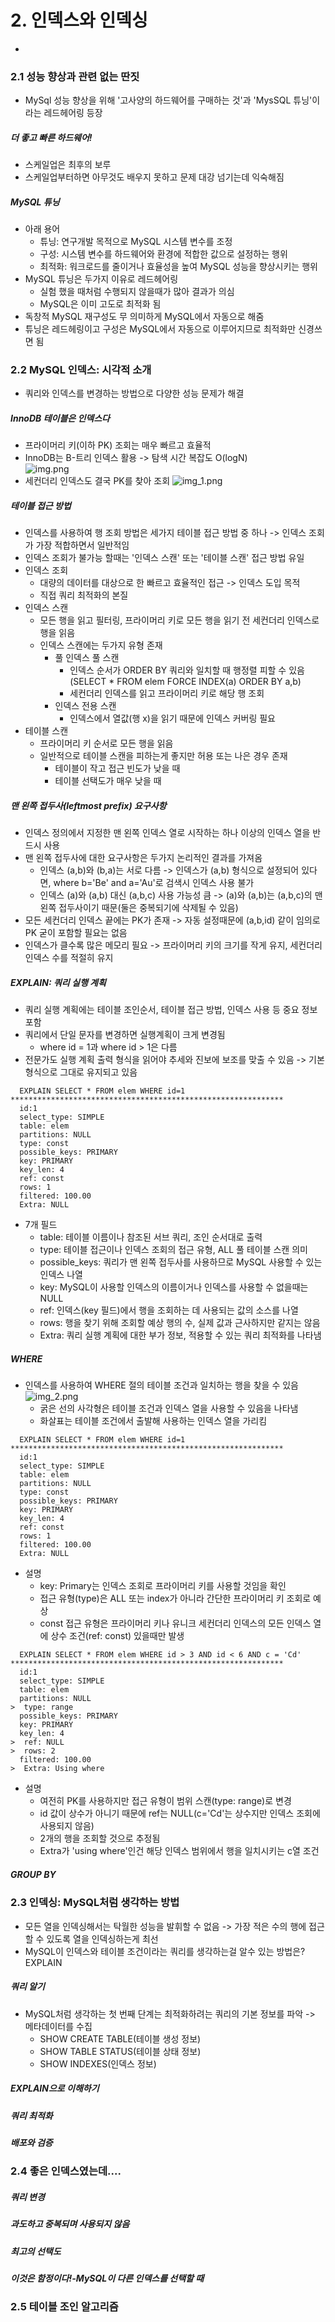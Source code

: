 # 2. 인덱스와 인덱싱
- 
### 2.1 성능 향상과 관련 없는 딴짓
- MySql 성능 향상을 위해 '고사양의 하드웨어를 구매하는 것'과 'MysSQL 튜닝'이라는 레드헤어링 등장
##### 더 좋고 빠른 하드웨어!
- 스케일업은 최후의 보루
- 스케일업부터하면 아무것도 배우지 못하고 문제 대강 넘기는데 익숙해짐
##### MySQL 튜닝
- 아래 용어
  - 튜닝: 연구개발 목적으로 MySQL 시스템 변수를 조정
  - 구성: 시스템 변수를 하드웨어와 환경에 적합한 값으로 설정하는 행위
  - 최적화: 워크로드를 줄이거나 효율성을 높여 MySQL 성능을 향상시키는 행위
- MySQL 튜닝은 두가지 이유로 레드헤어링 
  - 실험 했을 때처럼 수행되지 않을때가 많아 결과가 의심
  - MySQL은 이미 고도로 최적화 됨
- 독창적 MySQL 재구성도 무 의미하게 MySQL에서 자동으로 해줌
- 튜닝은 레드헤링이고 구성은 MySQL에서 자동으로 이루어지므로 최적화만 신경쓰면 됨

### 2.2 MySQL 인덱스: 시각적 소개
- 쿼리와 인덱스를 변경하는 방법으로 다양한 성능 문제가 해결
##### InnoDB 테이블은 인덱스다
- 프라이머리 키(이하 PK) 조회는 매우 빠르고 효율적
- InnoDB는 B-트리 인덱스 활용 -> 탐색 시간 복잡도 O(logN)<br>
![img.png](img.png)
- 세컨더리 인덱스도 결국 PK를 찾아 조회
![img_1.png](img_1.png)

##### 테이블 접근 방법
- 인덱스를 사용하여 행 조회 방법은 세가지 테이블 접근 방법 중 하나 -> 인덱스 조회가 가장 적합하면서 일반적임
- 인덱스 조회가 불가능 할때는 '인덱스 스캔' 또는 '테이블 스캔' 접근 방법 유일
- 인덱스 조회
  - 대량의 데이터를 대상으로 한 빠르고 효율적인 접근 -> 인덱스 도입 목적
  - 직접 쿼리 최적화의 본질
- 인덱스 스캔
  - 모든 행을 읽고 필터링, 프라이머리 키로 모든 행을 읽기 전 세컨더리 인덱스로 행을 읽음
  - 인덱스 스캔에는 두가지 유형 존재
    - 풀 인덱스 풀 스캔
      - 인덱스 순서가 ORDER BY 쿼리와 일치할 때 행정렬 피할 수 있음(SELECT * FROM elem FORCE INDEX(a) ORDER BY a,b)
      - 세컨더리 인덱스를 읽고 프라이머리 키로 해당 행 조회
    - 인덱스 전용 스캔
      - 인덱스에서 열값(행 x)을 읽기 때문에 인덱스 커버링 필요
- 테이블 스캔
  - 프라이머리 키 순서로 모든 행을 읽음
  - 일반적으로 테이블 스캔을 피하는게 좋지만 허용 또는 나은 경우 존재
    - 테이블이 작고 접근 빈도가 낮을 때
    - 테이블 선택도가 매우 낮을 때
##### 맨 왼쪽 접두사(leftmost prefix) 요구사항
- 인덱스 정의에서 지정한 맨 왼쪽 인덱스 열로 시작하는 하나 이상의 인덱스 열을 반드시 사용
- 맨 왼쪽 접두사에 대한 요구사항은 두가지 논리적인 결과를 가져옴
  - 인덱스 (a,b)와 (b,a)는 서로 다름 -> 인덱스가 (a,b) 형식으로 설정되어 있다면, where b='Be' and a='Au'로 검색시 인덱스 사용 불가
  - 인덱스 (a)와 (a,b) 대신 (a,b,c) 사용 가능성 큼 -> (a)와 (a,b)는 (a,b,c)의 맨 왼쪽 접두사이기 때문(둘은 중복되기에 삭제될 수 있음)
- 모든 세컨더리 인덱스 끝에는 PK가 존재 -> 자동 설정때문에 (a,b,id) 같이 임의로 PK 굳이 포함할 필요는 없음
- 인덱스가 클수록 많은 메모리 필요 -> 프라이머리 키의 크기를 작게 유지, 세컨더리 인덱스 수를 적절히 유지

##### EXPLAIN: 쿼리 실행 계획
- 쿼리 실행 계획에는 테이블 조인순서, 테이블 접근 방법, 인덱스 사용 등 중요 정보 포함
- 쿼리에서 단일 문자를 변경하면 실행계획이 크게 변경됨
  - where id = 1과 where id > 1은 다름
- 전문가도 실행 계획 출력 형식을 읽어야 추세와 진보에 보조를 맞출 수 있음 -> 기본 형식으로 그대로 유지되고 있음
````
  EXPLAIN SELECT * FROM elem WHERE id=1
*************************************************************  
  id:1
  select_type: SIMPLE
  table: elem
  partitions: NULL
  type: const
  possible_keys: PRIMARY
  key: PRIMARY
  key_len: 4
  ref: const
  rows: 1
  filtered: 100.00
  Extra: NULL
````
- 7개 필드
  - table: 테이블 이름이나 참조된 서브 쿼리, 조인 순서대로 출력
  - type: 테이블 접근이나 인덱스 조회의 접근 유형, ALL 풀 테이블 스캔 의미
  - possible_keys: 쿼리가 맨 왼쪽 접두사를 사용하므로 MySQL 사용할 수 있는 인덱스 나열
  - key: MySQL이 사용할 인덱스의 이름이거나 인덱스를 사용할 수 없을때는 NULL
  - ref: 인덱스(key 필드)에서 행을 조회하는 데 사용되는 값의 소스를 나열
  - rows: 행을 찾기 위해 조회할 예상 행의 수, 실제 값과 근사하지만 같지는 않음
  - Extra: 쿼리 실행 계획에 대한 부가 정보, 적용할 수 있는 쿼리 최적화를 나타냄
##### WHERE 
- 인덱스를 사용하여 WHERE 절의 테이블 조건과 일치하는 행을 찾을 수 있음<br>
![img_2.png](img_2.png)
  - 굵은 선의 사각형은 테이블 조건과 인덱스 열을 사용할 수 있음을 나타냄
  - 화살표는 테이블 조건에서 출발해 사용하는 인덱스 열을 가리킴
````
  EXPLAIN SELECT * FROM elem WHERE id=1
*************************************************************  
  id:1
  select_type: SIMPLE
  table: elem
  partitions: NULL
  type: const
  possible_keys: PRIMARY
  key: PRIMARY
  key_len: 4
  ref: const
  rows: 1
  filtered: 100.00
  Extra: NULL
````
- 설명
  - key: Primary는 인덱스 조회로 프라이머리 키를 사용할 것임을 확인
  - 접근 유형(type)은 ALL 또는 index가 아니라 간단한 프라이머리 키 조회로 예상
  - const 접근 유형은 프라이머리 키나 유니크 세컨더리 인덱스의 모든 인덱스 열에 상수 조건(ref: const) 있을때만 발생
````
  EXPLAIN SELECT * FROM elem WHERE id > 3 AND id < 6 AND c = 'Cd'
*************************************************************  
  id:1
  select_type: SIMPLE
  table: elem
  partitions: NULL
>  type: range
  possible_keys: PRIMARY
  key: PRIMARY
  key_len: 4
>  ref: NULL
>  rows: 2
  filtered: 100.00
>  Extra: Using where
````
- 설명
  - 여전히 PK를 사용하지만 접근 유형이 범위 스캔(type: range)로 변경
  - id 값이 상수가 아니기 때문에 ref는 NULL(c='Cd'는 상수지만 인덱스 조회에 사용되지 않음)
  - 2개의 행을 조회할 것으로 추정됨
  - Extra가 'using where'인건 해당 인덱스 범위에서 행을 일치시키는 c열 조건
##### GROUP BY
### 2.3 인덱싱: MySQL처럼 생각하는 방법
- 모든 열을 인덱싱해서는 탁월한 성능을 발휘할 수 없음 -> 가장 적은 수의 행에 접근할 수 있도록 열을 인덱싱하는게 최선
- MySQL이 인덱스와 테이블 조건이라는 쿼리를 생각하는걸 알수 있는 방법은? EXPLAIN
##### 쿼리 알기
- MySQL처럼 생각하는 첫 번째 단계는 최적화하려는 쿼리의 기본 정보를 파악 -> 메타데이터를 수집
  - SHOW CREATE TABLE(테이블 생성 정보)
  - SHOW TABLE STATUS(테이블 상태 정보)
  - SHOW INDEXES(인덱스 정보)
##### EXPLAIN으로 이해하기
##### 쿼리 최적화
##### 배포와 검증
### 2.4 좋은 인덱스였는데....
##### 쿼리 변경
##### 과도하고 중복되며 사용되지 않음
##### 최고의 선택도
##### 이것은 함정이다!-MySQL이 다른 인덱스를 선택할 때
### 2.5 테이블 조인 알고리즘
